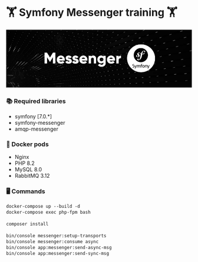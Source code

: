 # 🏋️ Symfony Messenger training 🏋️
![Alt text](resources/git/header.png?raw=true "Header")

### 📚 Required libraries
 * symfony [7.0.*]
 * symfony-messenger
 * amqp-messenger

### 🐳 Docker pods
* Nginx
* PHP 8.2
* MySQL 8.0
* RabbitMQ 3.12

### 🖥️ Commands
```
docker-compose up --build -d 
docker-compose exec php-fpm bash

composer install

bin/console messenger:setup-transports
bin/console messenger:consume async
bin/console app:messenger:send-async-msg
bin/console app:messenger:send-sync-msg
```